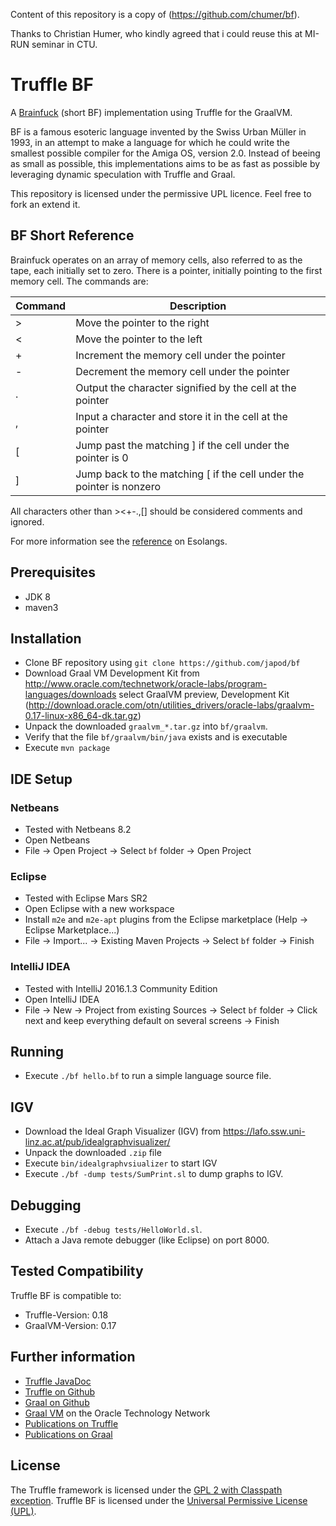 
Content of this repository is a copy of (https://github.com/chumer/bf).

Thanks to Christian Humer, who kindly agreed that i could reuse this at MI-RUN seminar in CTU.

# Truffle BF

A [Brainfuck](https://esolangs.org/wiki/brainfuck) (short BF) implementation using Truffle for the GraalVM.

BF is a famous esoteric language invented by the Swiss Urban Müller in 1993, in an attempt to make a language for which he could write the smallest possible compiler for the Amiga OS, version 2.0. Instead of beeing as small as possible, this implementations aims to be as fast as possible by leveraging dynamic speculation with Truffle and Graal.

This repository is licensed under the permissive UPL licence. Feel free to fork an extend it.

## BF Short Reference

Brainfuck operates on an array of memory cells, also referred to as the tape, each initially set to zero. There is a pointer, initially pointing to the first memory cell. The commands are:

| Command | Description                                                          |
|---------|----------------------------------------------------------------------|
| >       | Move the pointer to the right                                        |
| <       | Move the pointer to the left                                         |
| +       | Increment the memory cell under the pointer                          |
| -       | Decrement the memory cell under the pointer                          |
| .       | Output the character signified by the cell at the pointer            |
| ,       | Input a character and store it in the cell at the pointer            |
| [       | Jump past the matching ] if the cell under the pointer is 0          |
| ]       | Jump back to the matching [ if the cell under the pointer is nonzero |


All characters other than ><+-.,[] should be considered comments and ignored. 

For more information see the [reference](https://esolangs.org/wiki/brainfuck) on Esolangs.

## Prerequisites
* JDK 8
* maven3 

## Installation

* Clone BF repository using
  `git clone https://github.com/japod/bf`
* Download Graal VM Development Kit from 
  http://www.oracle.com/technetwork/oracle-labs/program-languages/downloads
  select GraalVM preview, Development Kit (http://download.oracle.com/otn/utilities_drivers/oracle-labs/graalvm-0.17-linux-x86_64-dk.tar.gz)
* Unpack the downloaded `graalvm_*.tar.gz` into `bf/graalvm`. 
* Verify that the file `bf/graalvm/bin/java` exists and is executable
* Execute `mvn package`

## IDE Setup 

### Netbeans
* Tested with Netbeans 8.2
* Open Netbeans
* File -> Open Project -> Select `bf` folder -> Open Project

### Eclipse
* Tested with Eclipse Mars SR2
* Open Eclipse with a new workspace
* Install `m2e` and `m2e-apt` plugins from the Eclipse marketplace (Help -> Eclipse Marketplace...)
* File -> Import... -> Existing Maven Projects -> Select `bf` folder -> Finish

### IntelliJ IDEA
* Tested with IntelliJ 2016.1.3 Community Edition
* Open IntelliJ IDEA
* File -> New -> Project from existing Sources -> Select `bf` folder -> Click next and keep everything default on several screens -> Finish

## Running

* Execute `./bf hello.bf` to run a simple language source file.

## IGV

* Download the Ideal Graph Visualizer (IGV) from
  https://lafo.ssw.uni-linz.ac.at/pub/idealgraphvisualizer/
* Unpack the downloaded `.zip` file  
* Execute `bin/idealgraphvsiualizer` to start IGV
* Execute `./bf -dump tests/SumPrint.sl` to dump graphs to IGV.

## Debugging

* Execute `./bf -debug tests/HelloWorld.sl`.
* Attach a Java remote debugger (like Eclipse) on port 8000.

## Tested Compatibility

Truffle BF is compatible to:

* Truffle-Version: 0.18
* GraalVM-Version: 0.17


## Further information

* [Truffle JavaDoc](http://lafo.ssw.uni-linz.ac.at/javadoc/truffle/latest/)
* [Truffle on Github](http://github.com/graalvm/truffle)
* [Graal on Github](http://github.com/graalvm/graal-core)
* [Graal VM]( http://www.oracle.com/technetwork/oracle-labs/program-languages/overview) on the Oracle Technology Network
* [Publications on Truffle](hhttps://github.com/graalvm/truffle/blob/master/docs/Publications.md)
* [Publications on Graal](https://github.com/graalvm/graal-core/blob/master/docs/Publications.md)

## License

The Truffle framework is licensed under the [GPL 2 with Classpath exception](http://openjdk.java.net/legal/gplv2+ce.html).
Truffle BF is licensed under the [Universal Permissive License (UPL)](http://opensource.org/licenses/UPL).


